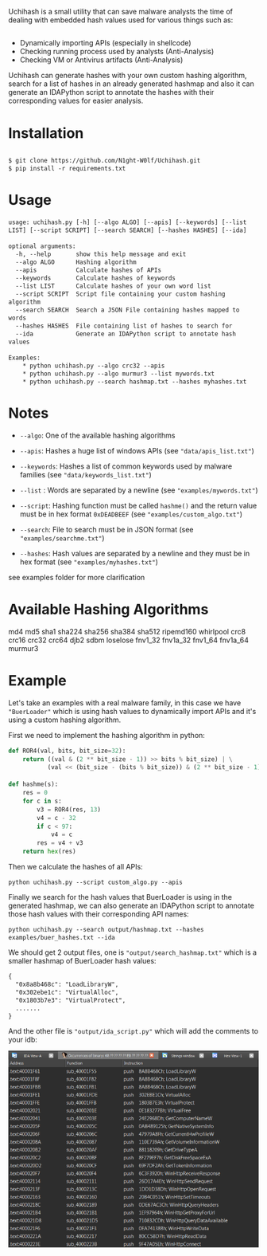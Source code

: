 Uchihash is a small utility that can save malware analysts the time of dealing with embedded hash values used for various things such as:

## 

- Dynamically importing APIs (especially in shellcode)
- Checking running process used by analysts (Anti-Analysis)
- Checking VM or Antivirus artifacts (Anti-Analysis)

Uchihash can generate hashes with your own custom hashing algorithm, search for a list of hashes in an already generated hashmap and also it can generate an IDAPython script to annotate the hashes with their corresponding values for easier analysis.

# Installation

## 

```
$ git clone https://github.com/N1ght-W0lf/Uchihash.git
$ pip install -r requirements.txt
```

# Usage

```
usage: uchihash.py [-h] [--algo ALGO] [--apis] [--keywords] [--list LIST] [--script SCRIPT] [--search SEARCH] [--hashes HASHES] [--ida]

optional arguments:
  -h, --help       show this help message and exit
  --algo ALGO      Hashing algorithm
  --apis           Calculate hashes of APIs
  --keywords       Calculate hashes of keywords
  --list LIST      Calculate hashes of your own word list
  --script SCRIPT  Script file containing your custom hashing algorithm
  --search SEARCH  Search a JSON File containing hashes mapped to words
  --hashes HASHES  File containing list of hashes to search for
  --ida            Generate an IDAPython script to annotate hash values

Examples:
    * python uchihash.py --algo crc32 --apis
    * python uchihash.py --algo murmur3 --list mywords.txt
    * python uchihash.py --search hashmap.txt --hashes myhashes.txt
```

# Notes

- `--algo`: One of the available hashing algorithms

- `--apis`: Hashes a huge list of windows APIs (see `"data/apis_list.txt"`)
- `--keywords`: Hashes a list of common keywords used by malware families (see `"data/keywords_list.txt"`)

- `--list` :  Words are separated by a newline (see `"examples/mywords.txt"`)
- `--script`: Hashing function must be called `hashme()` and the return value must be in hex format `0xDEADBEEF` (see `"examples/custom_algo.txt"`)
- `--search`: File to search must be in JSON format (see `"examples/searchme.txt"`)
- `--hashes`: Hash values are separated by a newline and they must be in hex format (see `"examples/myhashes.txt"`)

see examples folder for more clarification

# Available Hashing Algorithms

md4
md5
sha1
sha224
sha256
sha384
sha512
ripemd160
whirlpool
crc8
crc16
crc32
crc64
djb2
sdbm
loselose
fnv1_32
fnv1a_32
fnv1_64
fnv1a_64
murmur3

# Example

Let's take an examples with a real malware family, in this case we have `"BuerLoader"` which is using hash values to dynamically import APIs and it's using a custom hashing algorithm.

First we need to implement the hashing algorithm in python:

```python
def ROR4(val, bits, bit_size=32):
    return ((val & (2 ** bit_size - 1)) >> bits % bit_size) | \
           (val << (bit_size - (bits % bit_size)) & (2 ** bit_size - 1))
    
def hashme(s):
    res = 0
    for c in s:
        v3 = ROR4(res, 13)
        v4 = c - 32
        if c < 97:
            v4 = c
        res = v4 + v3
    return hex(res)
```

Then we calculate the hashes of all APIs:

```
python uchihash.py --script custom_algo.py --apis
```

Finally we search for the hash values that BuerLoader is using in the generated hashmap, we can also generate an IDAPython script to annotate those hash values with their corresponding API names:

```
python uchihash.py --search output/hashmap.txt --hashes examples/buer_hashes.txt --ida
```

We should get 2 output files, one is `"output/search_hashmap.txt"` which is a smaller hashmap of BuerLoader hash values:

```
{
  "0x8a8b468c": "LoadLibraryW",
  "0x302ebe1c": "VirtualAlloc",
  "0x1803b7e3": "VirtualProtect",
  .......
}
```

And the other file is `"output/ida_script.py"` which will add the comments to your idb:

<img src="screenshots/ida_result.png" />